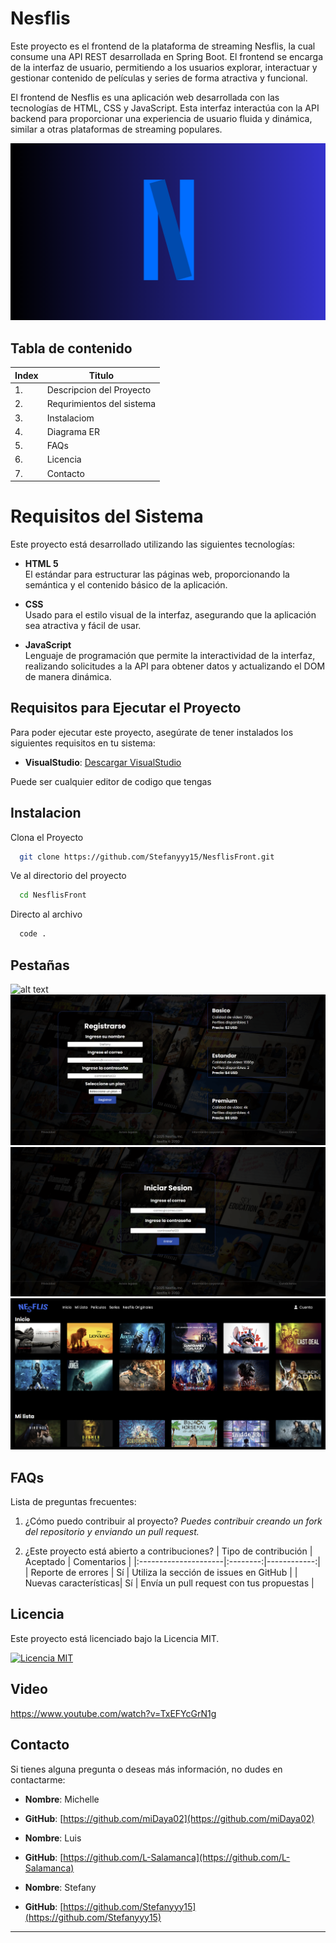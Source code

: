 # Nesflis

Este proyecto es el frontend de la plataforma de streaming Nesflis, la cual consume una API REST desarrollada en Spring Boot. El frontend se encarga de la interfaz de usuario, permitiendo a los usuarios explorar, interactuar y gestionar contenido de películas y series de forma atractiva y funcional.

El frontend de Nesflis es una aplicación web desarrollada con las tecnologías de HTML, CSS y JavaScript. Esta interfaz interactúa con la API backend para proporcionar una experiencia de usuario fluida y dinámica, similar a otras plataformas de streaming populares.

![Logo Nesflis](Background/logo.png)

## Tabla de contenido

| Index | Titulo |
| ------ | --------------- |
| 1. | Descripcion del Proyecto |
| 2. | Requrimientos del sistema |
| 3. | Instalaciom |
| 4. | Diagrama ER|
| 5. | FAQs|
| 6. | Licencia |
| 7. | Contacto |

# Requisitos del Sistema

Este proyecto está desarrollado utilizando las siguientes tecnologías:

- **HTML 5**  
  El estándar para estructurar las páginas web, proporcionando la semántica y el contenido básico de la aplicación.

- **CSS**  
  Usado para el estilo visual de la interfaz, asegurando que la aplicación sea atractiva y fácil de usar.

- **JavaScript**  
  Lenguaje de programación que permite la interactividad de la interfaz, realizando solicitudes a la API para obtener datos y actualizando el DOM de manera dinámica.

## Requisitos para Ejecutar el Proyecto

Para poder ejecutar este proyecto, asegúrate de tener instalados los siguientes requisitos en tu sistema:

- **VisualStudio**: [Descargar VisualStudio](https://code.visualstudio.com/download)

Puede ser cualquier editor de codigo que tengas

## Instalacion

Clona el Proyecto

```bash
  git clone https://github.com/Stefanyyy15/NesflisFront.git
```

Ve al directorio del proyecto

```bash
  cd NesflisFront
```

Directo al archivo

```bash
  code .
```
## Pestañas

![alt text](Background/1.png)
![alt text](Background/2.png)
![alt text](Background/3.png)
![alt text](Background/4.png)

## FAQs
Lista de preguntas frecuentes:
1. ¿Cómo puedo contribuir al proyecto?
   _Puedes contribuir creando un fork del repositorio y enviando un pull request._

2. ¿Este proyecto está abierto a contribuciones?
   | Tipo de contribución | Aceptado | Comentarios |
   |:---------------------|:--------:|------------:|
   | Reporte de errores   | Sí       | Utiliza la sección de issues en GitHub |
   | Nuevas características| Sí      | Envía un pull request con tus propuestas |

## Licencia

Este proyecto está licenciado bajo la Licencia MIT. 

[![Licencia MIT](https://img.shields.io/badge/License-MIT-green.svg)](https://choosealicense.com/licenses/mit/)

## Video

https://www.youtube.com/watch?v=TxEFYcGrN1g


## Contacto

Si tienes alguna pregunta o deseas más información, no dudes en contactarme:

- **Nombre**: Michelle
- **GitHub**: [https://github.com/miDaya02](https://github.com/miDaya02)

- **Nombre**: Luis
- **GitHub**: [https://github.com/L-Salamanca](https://github.com/L-Salamanca)

- **Nombre**: Stefany
- **GitHub**: [https://github.com/Stefanyyy15](https://github.com/Stefanyyy15)

---
